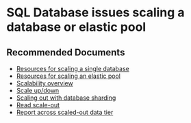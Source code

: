 <properties
	pageTitle="SQL Database issues scaling a database or elastic pool"
	description="SQL Database issues scaling a database or elastic pool"
	service="microsoft.sql"
	resource="servers"
	authors="emlisa"
  ms.author="emlisa"
	displayOrder=""
	selfHelpType="generic"
	supportTopicIds="32630431, 32630452"
	productPesIds="13491"
	cloudEnvironments="public"
	articleId="cbfbab1e-05e9-4631-9ef8-e1467611c765"
/>

# SQL Database issues scaling a database or elastic pool

## **Recommended Documents**

* [Resources for scaling a single database](https://docs.microsoft.com/azure/sql-database/sql-database-single-database-scale?WT.mc_id=pid:13491:sid:32630431/)<br>
* [Resources for scaling an elastic pool](https://docs.microsoft.com/azure/sql-database/sql-database-elastic-pool-scale?WT.mc_id=pid:13491:sid:32630431/)<br>
* [Scalability overview](https://docs.microsoft.com/azure/sql-database/sql-database-scalability-index?WT.mc_id=pid:13491:sid:32630431/)<br>
* [Scale up/down](https://docs.microsoft.com/azure/sql-database/sql-database-scale-resources?WT.mc_id=pid:13491:sid:32630431/)<br>
* [Scaling out with database sharding](https://docs.microsoft.com/azure/sql-database/sql-database-elastic-scale-introduction?WT.mc_id=pid:13491:sid:32630431/)<br>
* [Read scale-out](https://docs.microsoft.com/azure/sql-database/sql-database-read-scale-out?WT.mc_id=pid:13491:sid:32630431/)<br>
* [Report across scaled-out data tier](https://docs.microsoft.com/azure/sql-database/sql-database-elastic-query-horizontal-partitioning?WT.mc_id=pid:13491:sid:32630431/)
